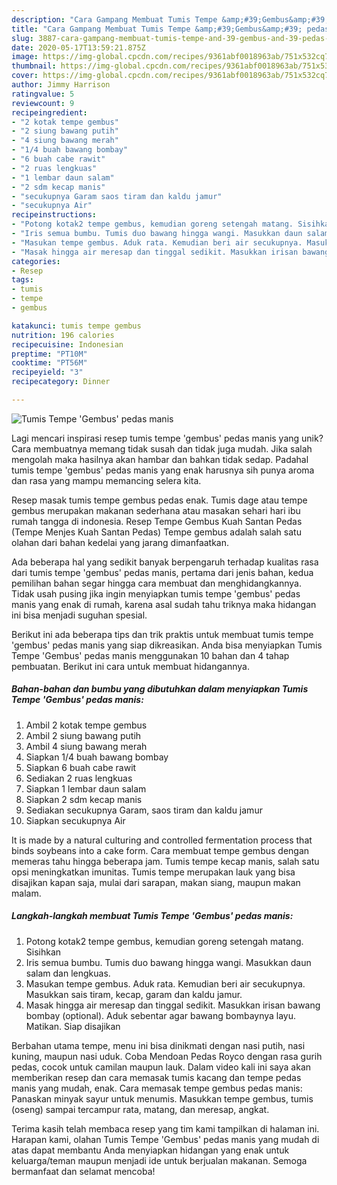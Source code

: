 ```yaml
---
description: "Cara Gampang Membuat Tumis Tempe &amp;#39;Gembus&amp;#39; pedas manis Anti Gagal"
title: "Cara Gampang Membuat Tumis Tempe &amp;#39;Gembus&amp;#39; pedas manis Anti Gagal"
slug: 3887-cara-gampang-membuat-tumis-tempe-and-39-gembus-and-39-pedas-manis-anti-gagal
date: 2020-05-17T13:59:21.875Z
image: https://img-global.cpcdn.com/recipes/9361abf0018963ab/751x532cq70/tumis-tempe-gembus-pedas-manis-foto-resep-utama.jpg
thumbnail: https://img-global.cpcdn.com/recipes/9361abf0018963ab/751x532cq70/tumis-tempe-gembus-pedas-manis-foto-resep-utama.jpg
cover: https://img-global.cpcdn.com/recipes/9361abf0018963ab/751x532cq70/tumis-tempe-gembus-pedas-manis-foto-resep-utama.jpg
author: Jimmy Harrison
ratingvalue: 5
reviewcount: 9
recipeingredient:
- "2 kotak tempe gembus"
- "2 siung bawang putih"
- "4 siung bawang merah"
- "1/4 buah bawang bombay"
- "6 buah cabe rawit"
- "2 ruas lengkuas"
- "1 lembar daun salam"
- "2 sdm kecap manis"
- "secukupnya Garam saos tiram dan kaldu jamur"
- "secukupnya Air"
recipeinstructions:
- "Potong kotak2 tempe gembus, kemudian goreng setengah matang. Sisihkan"
- "Iris semua bumbu. Tumis duo bawang hingga wangi. Masukkan daun salam dan lengkuas."
- "Masukan tempe gembus. Aduk rata. Kemudian beri air secukupnya. Masukkan sais tiram, kecap, garam dan kaldu jamur."
- "Masak hingga air meresap dan tinggal sedikit. Masukkan irisan bawang bombay (optional). Aduk sebentar agar bawang bombaynya layu. Matikan. Siap disajikan"
categories:
- Resep
tags:
- tumis
- tempe
- gembus

katakunci: tumis tempe gembus 
nutrition: 196 calories
recipecuisine: Indonesian
preptime: "PT10M"
cooktime: "PT56M"
recipeyield: "3"
recipecategory: Dinner

---
```



![Tumis Tempe &#39;Gembus&#39; pedas manis](https://img-global.cpcdn.com/recipes/9361abf0018963ab/751x532cq70/tumis-tempe-gembus-pedas-manis-foto-resep-utama.jpg)

Lagi mencari inspirasi resep tumis tempe &#39;gembus&#39; pedas manis yang unik? Cara membuatnya memang tidak susah dan tidak juga mudah. Jika salah mengolah maka hasilnya akan hambar dan bahkan tidak sedap. Padahal tumis tempe &#39;gembus&#39; pedas manis yang enak harusnya sih punya aroma dan rasa yang mampu memancing selera kita.

Resep masak tumis tempe gembus pedas enak. Tumis dage atau tempe gembus merupakan makanan sederhana atau masakan sehari hari ibu rumah tangga di indonesia. Resep Tempe Gembus Kuah Santan Pedas (Tempe Menjes Kuah Santan Pedas) Tempe gembus adalah salah satu olahan dari bahan kedelai yang jarang dimanfaatkan.

Ada beberapa hal yang sedikit banyak berpengaruh terhadap kualitas rasa dari tumis tempe &#39;gembus&#39; pedas manis, pertama dari jenis bahan, kedua pemilihan bahan segar hingga cara membuat dan menghidangkannya. Tidak usah pusing jika ingin menyiapkan tumis tempe &#39;gembus&#39; pedas manis yang enak di rumah, karena asal sudah tahu triknya maka hidangan ini bisa menjadi suguhan spesial.


Berikut ini ada beberapa tips dan trik praktis untuk membuat tumis tempe &#39;gembus&#39; pedas manis yang siap dikreasikan. Anda bisa menyiapkan Tumis Tempe &#39;Gembus&#39; pedas manis menggunakan 10 bahan dan 4 tahap pembuatan. Berikut ini cara untuk membuat hidangannya.

<!--inarticleads1-->

##### Bahan-bahan dan bumbu yang dibutuhkan dalam menyiapkan Tumis Tempe &#39;Gembus&#39; pedas manis:

1. Ambil 2 kotak tempe gembus
1. Ambil 2 siung bawang putih
1. Ambil 4 siung bawang merah
1. Siapkan 1/4 buah bawang bombay
1. Siapkan 6 buah cabe rawit
1. Sediakan 2 ruas lengkuas
1. Siapkan 1 lembar daun salam
1. Siapkan 2 sdm kecap manis
1. Sediakan secukupnya Garam, saos tiram dan kaldu jamur
1. Siapkan secukupnya Air


It is made by a natural culturing and controlled fermentation process that binds soybeans into a cake form. Cara membuat tempe gembus dengan memeras tahu hingga beberapa jam. Tumis tempe kecap manis, salah satu opsi meningkatkan imunitas. Tumis tempe merupakan lauk yang bisa disajikan kapan saja, mulai dari sarapan, makan siang, maupun makan malam. 

<!--inarticleads2-->

##### Langkah-langkah membuat Tumis Tempe &#39;Gembus&#39; pedas manis:

1. Potong kotak2 tempe gembus, kemudian goreng setengah matang. Sisihkan
1. Iris semua bumbu. Tumis duo bawang hingga wangi. Masukkan daun salam dan lengkuas.
1. Masukan tempe gembus. Aduk rata. Kemudian beri air secukupnya. Masukkan sais tiram, kecap, garam dan kaldu jamur.
1. Masak hingga air meresap dan tinggal sedikit. Masukkan irisan bawang bombay (optional). Aduk sebentar agar bawang bombaynya layu. Matikan. Siap disajikan


Berbahan utama tempe, menu ini bisa dinikmati dengan nasi putih, nasi kuning, maupun nasi uduk. Coba Mendoan Pedas Royco dengan rasa gurih pedas, cocok untuk camilan maupun lauk. Dalam video kali ini saya akan memberikan resep dan cara memasak tumis kacang dan tempe pedas manis yang mudah, enak. Cara memasak tempe gembus pedas manis: Panaskan minyak sayur untuk menumis. Masukkan tempe gembus, tumis (oseng) sampai tercampur rata, matang, dan meresap, angkat. 

Terima kasih telah membaca resep yang tim kami tampilkan di halaman ini. Harapan kami, olahan Tumis Tempe &#39;Gembus&#39; pedas manis yang mudah di atas dapat membantu Anda menyiapkan hidangan yang enak untuk keluarga/teman maupun menjadi ide untuk berjualan makanan. Semoga bermanfaat dan selamat mencoba!
